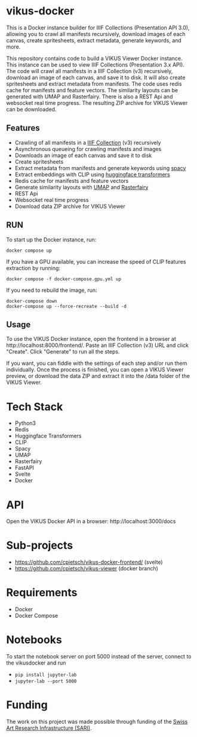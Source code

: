 # vikus-docker
This is a Docker instance builder for IIIF Collections (Presentation API 3.0), allowing you to crawl all manifests recursively, download images of each canvas, create spritesheets, extract metadata, generate keywords, and more.

This repository contains code to build a VIKUS Viewer Docker instance. This instance can be used to view IIIF Collections (Presentation 3.x API). The code will crawl all manifests in a IIIF Collection (v3) recursively, download an image of each canvas, and save it to disk. It will also create spritesheets and extract metadata from manifests. The code uses redis cache for manifests and feature vectors. The similarity layouts can be generated with UMAP and Rasterfairy. There is also a REST Api and websocket real time progress.
The resulting ZIP archive for VIKUS Viewer can be downloaded.

## Features

- Crawling of all manifests in a [IIIF Collection](https://iiif.io/api/presentation/3.0/) (v3) recursively
- Asynchronous queueing for crawling manifests and images
- Downloads an image of each canvas and save it to disk
- Create spritesheets
- Extract metadata from manifests and generate keywords using [spacy](https://spacy.io/models/xx)
- Extract embeddings with CLIP using [huggingface transformers](https://huggingface.co/docs/transformers/model_doc/clip)
- Redis cache for manifests and feature vectors
- Generate similarity layouts with [UMAP](https://umap-learn.readthedocs.io/en/latest/) and [Rasterfairy](https://github.com/Quasimondo/RasterFairy)
- REST Api
- Websocket real time progress
- Download data ZIP archive for VIKUS Viewer

## RUN

To start up the Docker instance, run:

```
docker compose up
```

If you have a GPU available, you can increase the speed of CLIP features extraction by running:

```
docker compose -f docker-compose.gpu.yml up
```

If you need to rebuild the image, run:

```
docker-compose down
docker-compose up --force-recreate --build -d
```

## Usage

To use the VIKUS Docker instance, open the frontend in a browser at http://localhost:8000/frontend/. Paste an IIIF Collection (v3) URL and click "Create". Click "Generate" to run all the steps.

If you want, you can fiddle with the settings of each step and/or run them individually. Once the process is finished, you can open a VIKUS Viewer preview, or download the data ZIP and extract it into the /data folder of the VIKUS Viewer.

# Tech Stack
- Python3
- Redis
- Huggingface Transformers
- CLIP
- Spacy
- UMAP
- Rasterfairy
- FastAPI
- Svelte
- Docker

# API
Open the VIKUS Docker API in a browser:
http://localhost:3000/docs


# Sub-projects
- https://github.com/cpietsch/vikus-docker-frontend/ (svelte)
- https://github.com/cpietsch/vikus-viewer (docker branch)


# Requirements
- Docker
- Docker Compose


# Notebooks
To start the notebook server on port 5000 instead of the server, connect to the vikusdocker and run
- `pip install jupyter-lab`
- `jupyter-lab --port 5000`


# Funding
The work on this project was made possible through funding of the [Swiss Art Research Infrastructure (SARI)](https://swissartresearch.net/).